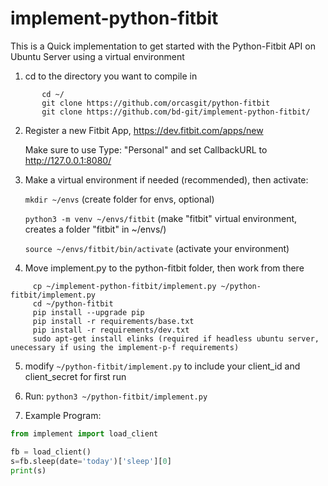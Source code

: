 # implement-python-fitbit
This is a Quick implementation to get started with the Python-Fitbit API on Ubuntu Server using a virtual environment

1) cd to the directory you want to compile in
```
       cd ~/
       git clone https://github.com/orcasgit/python-fitbit
       git clone https://github.com/bd-git/implement-python-fitbit/
```

2) Register a new Fitbit App, https://dev.fitbit.com/apps/new 

      Make sure to use Type: "Personal" and set CallbackURL to http://127.0.0.1:8080/

3) Make a virtual environment if needed (recommended), then activate:

     `mkdir ~/envs` (create folder for envs, optional)
     
     `python3 -m venv ~/envs/fitbit` (make "fitbit" virtual environment, creates a folder "fitbit" in ~/envs/)
     
     `source ~/envs/fitbit/bin/activate` (activate your environment)

4) Move implement.py to the python-fitbit folder, then work from there
```
     cp ~/implement-python-fitbit/implement.py ~/python-fitbit/implement.py
     cd ~/python-fitbit
     pip install --upgrade pip
     pip install -r requirements/base.txt
     pip install -r requirements/dev.txt
     sudo apt-get install elinks (required if headless ubuntu server, unecessary if using the implement-p-f requirements)
```     
5) modify `~/python-fitbit/implement.py` to include your client_id and client_secret for first run

6) Run: `python3 ~/python-fitbit/implement.py`

7) Example Program:
```python
from implement import load_client

fb = load_client()
s=fb.sleep(date='today')['sleep'][0]
print(s)
```


